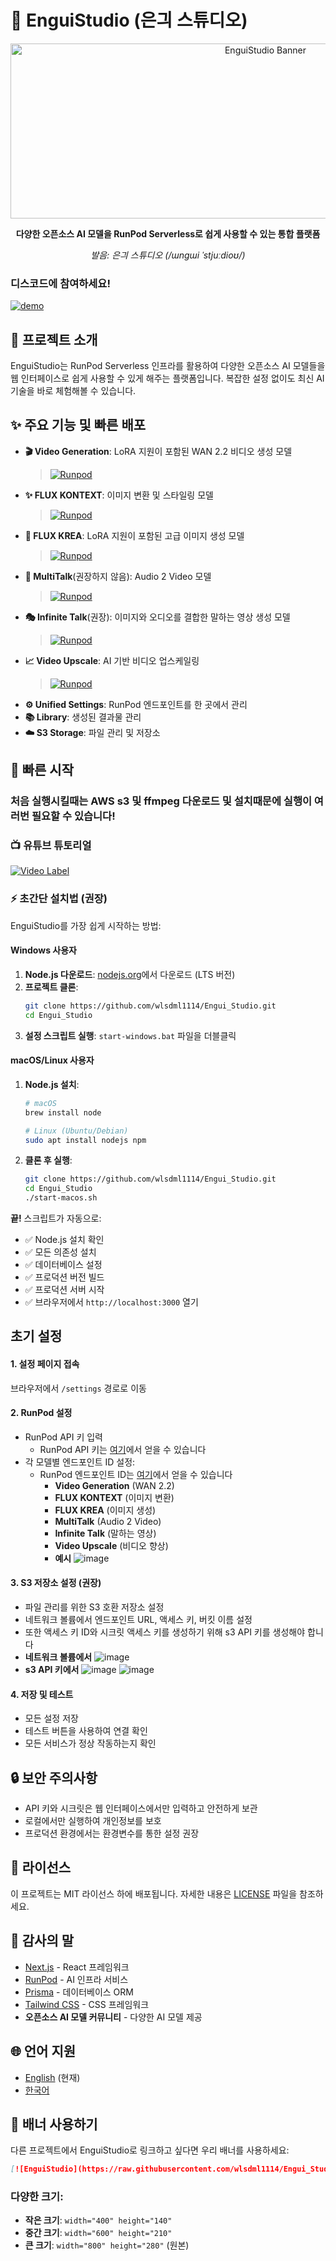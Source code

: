 # 🚀 EnguiStudio (은긔 스튜디오)

<div align="center">
  <img src="assets/banner.png" alt="EnguiStudio Banner" width="800" height="280">
  
  **다양한 오픈소스 AI 모델을 RunPod Serverless로 쉽게 사용할 수 있는 통합 플랫폼**
  
  *발음: 은긔 스튜디오 (/ɯnɡɯi ˈstjuːdioʊ/)*
</div>

### 디스코드에 참여하세요!

[![demo](https://img.shields.io/discord/1418269259858968696?logo=discord)](https://discord.gg/8Xhq9f77fK)

## 🎯 프로젝트 소개

EnguiStudio는 RunPod Serverless 인프라를 활용하여 다양한 오픈소스 AI 모델들을 웹 인터페이스로 쉽게 사용할 수 있게 해주는 플랫폼입니다. 복잡한 설정 없이도 최신 AI 기술을 바로 체험해볼 수 있습니다.

## ✨ 주요 기능 및 빠른 배포

- **🎬 Video Generation**: LoRA 지원이 포함된 WAN 2.2 비디오 생성 모델
  > [![Runpod](https://api.runpod.io/badge/wlsdml1114/generate_video)](https://console.runpod.io/hub/wlsdml1114/generate_video)
- **✨ FLUX KONTEXT**: 이미지 변환 및 스타일링 모델
  > [![Runpod](https://api.runpod.io/badge/wlsdml1114/Flux-tontext_Runpod_hub)](https://console.runpod.io/hub/wlsdml1114/Flux-tontext_Runpod_hub)
- **🎨 FLUX KREA**: LoRA 지원이 포함된 고급 이미지 생성 모델
  > [![Runpod](https://api.runpod.io/badge/wlsdml1114/Flux-krea_Runpod_hub)](https://console.runpod.io/hub/wlsdml1114/Flux-krea_Runpod_hub)
- **🎤 MultiTalk**(권장하지 않음): Audio 2 Video 모델
  > [![Runpod](https://api.runpod.io/badge/wlsdml1114/Multitalk_Runpod_hub)](https://console.runpod.io/hub/wlsdml1114/Multitalk_Runpod_hub)
- **🎭 Infinite Talk**(권장): 이미지와 오디오를 결합한 말하는 영상 생성 모델
  > [![Runpod](https://api.runpod.io/badge/wlsdml1114/InfiniteTalk_Runpod_hub)](https://console.runpod.io/hub/wlsdml1114/InfiniteTalk_Runpod_hub)
- **📈 Video Upscale**: AI 기반 비디오 업스케일링
  > [![Runpod](https://api.runpod.io/badge/wlsdml1114/upscale_interpolation_runpod_hub)](https://console.runpod.io/hub/wlsdml1114/upscale_interpolation_runpod_hub)
- **⚙️ Unified Settings**: RunPod 엔드포인트를 한 곳에서 관리
- **📚 Library**: 생성된 결과물 관리
- **☁️ S3 Storage**: 파일 관리 및 저장소


## 🚀 빠른 시작

### 처음 실행시킬때는 AWS s3 및 ffmpeg 다운로드 및 설치때문에 실행이 여러번 필요할 수 있습니다!

### 📺 유튜브 튜토리얼
[![Video Label](http://img.youtube.com/vi/-0LYseEEx4M/0.jpg)](https://youtu.be/-0LYseEEx4M)

### ⚡ 초간단 설치법 (권장)

EnguiStudio를 가장 쉽게 시작하는 방법:

#### Windows 사용자
1. **Node.js 다운로드**: [nodejs.org](https://nodejs.org/)에서 다운로드 (LTS 버전)
2. **프로젝트 클론**: 
   ```bash
   git clone https://github.com/wlsdml1114/Engui_Studio.git
   cd Engui_Studio
   ```
3. **설정 스크립트 실행**: `start-windows.bat` 파일을 더블클릭

#### macOS/Linux 사용자
1. **Node.js 설치**: 
   ```bash
   # macOS
   brew install node
   
   # Linux (Ubuntu/Debian)
   sudo apt install nodejs npm
   ```
2. **클론 후 실행**:
   ```bash
   git clone https://github.com/wlsdml1114/Engui_Studio.git
   cd Engui_Studio
   ./start-macos.sh
   ```

**끝!** 스크립트가 자동으로:
- ✅ Node.js 설치 확인
- ✅ 모든 의존성 설치
- ✅ 데이터베이스 설정
- ✅ 프로덕션 버전 빌드
- ✅ 프로덕션 서버 시작
- ✅ 브라우저에서 `http://localhost:3000` 열기


## 초기 설정

#### 1. 설정 페이지 접속
브라우저에서 `/settings` 경로로 이동

#### 2. RunPod 설정
- RunPod API 키 입력
  - RunPod API 키는 [여기](https://console.runpod.io/user/settings)에서 얻을 수 있습니다
- 각 모델별 엔드포인트 ID 설정:
  - RunPod 엔드포인트 ID는 [여기](https://console.runpod.io/serverless)에서 얻을 수 있습니다
    - **Video Generation** (WAN 2.2)
    - **FLUX KONTEXT** (이미지 변환)
    - **FLUX KREA** (이미지 생성)
    - **MultiTalk** (Audio 2 Video)
    - **Infinite Talk** (말하는 영상)
    - **Video Upscale** (비디오 향상)
    - **예시**
    ![image](assets/endpoint.png)

#### 3. S3 저장소 설정 (권장)
- 파일 관리를 위한 S3 호환 저장소 설정
- 네트워크 볼륨에서 엔드포인트 URL, 액세스 키, 버킷 이름 설정
- 또한 액세스 키 ID와 시크릿 액세스 키를 생성하기 위해 s3 API 키를 생성해야 합니다
- **네트워크 볼륨에서**
![image](assets/network_volume.png)
- **s3 API 키에서**
![image](assets/create_s3_api_key.png)
![image](assets/s3_api_key.png)

#### 4. 저장 및 테스트
- 모든 설정 저장
- 테스트 버튼을 사용하여 연결 확인
- 모든 서비스가 정상 작동하는지 확인


## 🔒 보안 주의사항

- API 키와 시크릿은 웹 인터페이스에서만 입력하고 안전하게 보관
- 로컬에서만 실행하여 개인정보를 보호
- 프로덕션 환경에서는 환경변수를 통한 설정 권장


## 📄 라이선스

이 프로젝트는 MIT 라이선스 하에 배포됩니다. 자세한 내용은 [LICENSE](LICENSE) 파일을 참조하세요.

## 🙏 감사의 말

- [Next.js](https://nextjs.org/) - React 프레임워크
- [RunPod](https://runpod.io/) - AI 인프라 서비스
- [Prisma](https://www.prisma.io/) - 데이터베이스 ORM
- [Tailwind CSS](https://tailwindcss.com/) - CSS 프레임워크
- **오픈소스 AI 모델 커뮤니티** - 다양한 AI 모델 제공

## 🌐 언어 지원

- [English](README.md) (현재)
- [한국어](README.kr.md)

## 🔗 배너 사용하기

다른 프로젝트에서 EnguiStudio로 링크하고 싶다면 우리 배너를 사용하세요:

```markdown
[![EnguiStudio](https://raw.githubusercontent.com/wlsdml1114/Engui_Studio/main/assets/banner.png)](https://github.com/wlsdml1114/Engui_Studio)
```

### 다양한 크기:
- **작은 크기**: `width="400" height="140"`
- **중간 크기**: `width="600" height="210"`
- **큰 크기**: `width="800" height="280"` (원본)
